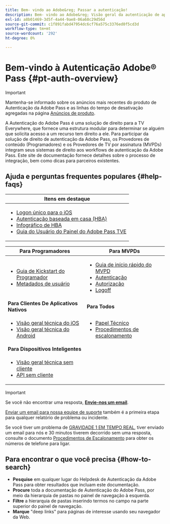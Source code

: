 ```yaml
---
title: Bem- vindo ao Adobe&reg; Passar a autenticação!
description: Bem- vindo ao Adobe&reg; Visão geral da autenticação de aprovação
exl-id: a8b01469-3d5f-4a44-9ae8-06a68c29d56d
source-git-commit: c1f891fabd47954dc6cf76a575c3376ed0f5cd3d
workflow-type: tm+mt
source-wordcount: '292'
ht-degree: 0%

---
```


# Bem-vindo à Autenticação Adobe® Pass {#pt-auth-overview}

>[!IMPORTANT]
>
> Mantenha-se informado sobre os anúncios mais recentes do produto de Autenticação da Adobe Pass e as linhas do tempo de desativação agregadas na página [Anúncios de produto](/help/authentication/product-announcements.md).

A Autenticação do Adobe Pass é uma solução de direito para a TV Everywhere, que fornece uma estrutura modular para determinar se alguém que solicita acesso a um recurso tem direito a ele. Para participar da solução de direito de autenticação da Adobe Pass, os Provedores de conteúdo (Programadores) e os Provedores de TV por assinatura (MVPDs) integram seus sistemas de direito aos workflows de autenticação da Adobe Pass. Este site de documentação fornece detalhes sobre o processo de integração, bem como dicas para parceiros existentes.

## Ajuda e perguntas frequentes populares {#help-faqs}

| **Itens em destaque** |
|------------------------------------------------------------------------------------------------------------------------------------------------------------------------------------------------------------------------------------------------------------------------------------------------------------------------------------------------------------------------------------------------------------------------------------------------------------------------------------------------------------------------------------------------------------------------------------------------------------------------------------------------------------------------------------------------|
| <ul><li>[Logon único para o iOS](/help/authentication/integration-guide-programmers/features-standard/sso-access/partner-sso/apple-sso/apple-sso-overview.md)</li><li>[Autenticação baseada em casa (HBA)](/help/authentication/integration-guide-programmers/features-standard/hba-access/home-based-authn-tve.md)</li><li>[Infográfico de HBA](https://dzf8vqv24eqhg.cloudfront.net/userfiles/258/326/ckfinder/files/AdobeNewsletterHBA.pdf)</li><li>[Guia do Usuário do Painel do Adobe Pass TVE](/help/authentication/user-guide-tve-dashboard/tve-dashboard-overview.md)</li></ul> |

| **Para Programadores** | **Para MVPDs** |
|--------------------------------------------------------------------------------------------------------------------------------------------------------------------------------------------------------------------------------------------------------------------------------|-----------------------------------------------------------------------------------------------------------------------------------------------------------------------------------------------------------------------------------------------------------------------------------------------------------------------------------------------------------------------|
| <ul><li>[Guia de Kickstart do Programador](/help/authentication/kickstart/programmer-kickstart-guide.md)</li><li>[Metadados de usuário](/help/authentication/integration-guide-programmers/legacy/rest-api-v1/apis/user-metadata.md)</li></ul> | <ul><li>[Guia de início rápido do MVPD](/help/authentication/kickstart/mvpd-kickstart-guide.md)</li><li>[Autenticação](/help/authentication/integration-guide-mvpds/authn-usecase.md)</li><li>[Autorização](/help/authentication/integration-guide-mvpds/authz-usecase.md)</li><li>[Logoff](/help/authentication/integration-guide-mvpds/usecase-mvpd-logout.md)</li></ul> |
| **Para Clientes De Aplicativos Nativos** | **Para Todos** |
| <ul><li>[Visão geral técnica do iOS](/help/authentication/integration-guide-programmers/legacy/sdks/ios-tvos-sdk/iostvos-sdk-overview.md)</li><li>[Visão geral técnica do Android](/help/authentication/integration-guide-programmers/legacy/sdks/android-sdk/android-sdk-overview.md)</li></ul> | <ul><li>[Papel Técnico](/help/authentication/kickstart/technical-paper.md)</li><li>[Procedimentos de escalonamento](/help/authentication/kickstart/escalation-procedures.md)</li></ul> |
| **Para Dispositivos Inteligentes** |                                                                                                                                                                                                                                                                                                                                                                       |
| <ul><li>[Visão geral técnica sem cliente](/help/authentication/integration-guide-programmers/legacy/rest-api-v1/rest-api-overview.md)</li><li>[API sem cliente](/help/authentication/integration-guide-programmers/legacy/rest-api-v1/rest-api-reference.md)</li></ul> |                                                                                                                                                                                                                                                                                                                                                                       |

>[!IMPORTANT]
>
> Se você não encontrar uma resposta, [**Envie-nos um email**](mailto:tve-support@adobe.com).
>
> [Enviar um email para nossa equipe de suporte](mailto:tve-support@adobe.com) também é a primeira etapa para qualquer relatório de problema ou incidente.
>
> Se você tiver um problema de [GRAVIDADE 1 EM TEMPO REAL](/help/authentication/kickstart/escalation-procedures.md), tiver enviado um email para nós e 30 minutos tiverem decorrido sem uma resposta, consulte o documento [Procedimentos de Escalonamento](/help/authentication/kickstart/escalation-procedures.md) para obter os números de telefone para ligar.

## Para encontrar o que você precisa {#how-to-search}

* **Pesquise** em qualquer lugar do Helpdesk de Autenticação da Adobe Pass para obter resultados que incluam este
documentação.
* **Procure** toda a documentação de Autenticação do Adobe Pass, por meio da hierarquia de pastas no painel de navegação à esquerda.
* **Filtre** a hierarquia de pastas inserindo termos no campo na parte superior do painel de navegação.
* **Marque** &quot;deep links&quot; para páginas de interesse usando seu navegador da Web.

